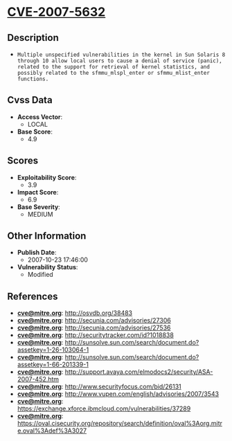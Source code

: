 
# [CVE-2007-5632](https://cve.mitre.org/cgi-bin/cvename.cgi?name=CVE-2007-5632)

## Description

- `Multiple unspecified vulnerabilities in the kernel in Sun Solaris 8 through 10 allow local users to cause a denial of service (panic), related to the support for retrieval of kernel statistics, and possibly related to the sfmmu_mlspl_enter or sfmmu_mlist_enter functions.`

## Cvss Data

- **Access Vector**:
  - LOCAL
- **Base Score**:
  - 4.9

## Scores

- **Exploitability Score**:
  - 3.9
- **Impact Score**:
  - 6.9
- **Base Severity**:
  - MEDIUM

## Other Information

- **Publish Date**:
  - 2007-10-23 17:46:00
- **Vulnerability Status**:
  - Modified

## References

- **cve@mitre.org**: http://osvdb.org/38483
- **cve@mitre.org**: http://secunia.com/advisories/27306
- **cve@mitre.org**: http://secunia.com/advisories/27536
- **cve@mitre.org**: http://securitytracker.com/id?1018838
- **cve@mitre.org**: http://sunsolve.sun.com/search/document.do?assetkey=1-26-103064-1
- **cve@mitre.org**: http://sunsolve.sun.com/search/document.do?assetkey=1-66-201339-1
- **cve@mitre.org**: http://support.avaya.com/elmodocs2/security/ASA-2007-452.htm
- **cve@mitre.org**: http://www.securityfocus.com/bid/26131
- **cve@mitre.org**: http://www.vupen.com/english/advisories/2007/3543
- **cve@mitre.org**: https://exchange.xforce.ibmcloud.com/vulnerabilities/37289
- **cve@mitre.org**: https://oval.cisecurity.org/repository/search/definition/oval%3Aorg.mitre.oval%3Adef%3A3027
